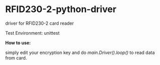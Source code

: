 # RFID230-2-python-driver
driver for RFID230-2 card reader

Test Environment: unittest


**How to use:**

simply edit your encryption key and do _main.Driver().loop()_ to read data from card.